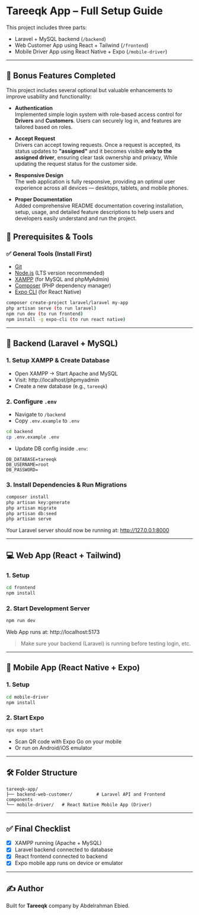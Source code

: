 
# Tareeqk App – Full Setup Guide

This project includes three parts:
- Laravel + MySQL backend (`/backend`)
- Web Customer App using React + Tailwind (`/frontend`)
- Mobile Driver App using React Native + Expo (`/mobile-driver`)

---

## 🌟 Bonus Features Completed

This project includes several optional but valuable enhancements to improve usability and functionality:

- **Authentication**  
  Implemented simple login system with role-based access control for **Drivers** and **Customers**. Users can securely log in, and features are tailored based on roles.

- **Accept Request**  
  Drivers can accept towing requests. Once a request is accepted, its status updates to **"assigned"** and it becomes visible **only to the assigned driver**, ensuring clear task ownership and privacy, While updating the request status for the customer side.

- **Responsive Design**  
  The web application is fully responsive, providing an optimal user experience across all devices — desktops, tablets, and mobile phones.

- **Proper Documentation**  
  Added comprehensive README documentation covering installation, setup, usage, and detailed feature descriptions to help users and developers easily understand and run the project.

## 🧰 Prerequisites & Tools

### ✅ General Tools (Install First)
- [Git](https://git-scm.com/)
- [Node.js](https://nodejs.org/) (LTS version recommended)
- [XAMPP](https://www.apachefriends.org/index.html) (for MySQL and phpMyAdmin)
- [Composer](https://getcomposer.org/) (PHP dependency manager)
- [Expo CLI](https://docs.expo.dev/get-started/installation/) (for React Native)

```bash
composer create-project laravel/laravel my-app
php artisan serve (to run laravel)
npm run dev (to run frontend)
npm install -g expo-cli (to run react native)
```

---

## 🔧 Backend (Laravel + MySQL)

### 1. Setup XAMPP & Create Database
- Open XAMPP → Start Apache and MySQL
- Visit: http://localhost/phpmyadmin
- Create a new database (e.g., `tareeqk`)

### 2. Configure `.env`
- Navigate to `/backend`
- Copy `.env.example` to `.env`
```bash
cd backend
cp .env.example .env
```

- Update DB config inside `.env`:
```env
DB_DATABASE=tareeqk
DB_USERNAME=root
DB_PASSWORD=
```

### 3. Install Dependencies & Run Migrations
```bash
composer install
php artisan key:generate
php artisan migrate
php artisan db:seed
php artisan serve
```

Your Laravel server should now be running at: http://127.0.0.1:8000

---

## 💻 Web App (React + Tailwind)

### 1. Setup
```bash
cd frontend
npm install
```

### 2. Start Development Server
```bash
npm run dev
```

Web App runs at: http://localhost:5173

> Make sure your backend (Laravel) is running before testing login, etc.

---

## 📱 Mobile App (React Native + Expo)

### 1. Setup
```bash
cd mobile-driver
npm install
```

### 2. Start Expo
```bash
npx expo start
```

- Scan QR code with Expo Go on your mobile
- Or run on Android/iOS emulator

---

## 🛠 Folder Structure

```
tareeqk-app/
├── backend-web-customer/         # Laravel API and Frontend components
└── mobile-driver/   # React Native Mobile App (Driver)
```

---

## ✅ Final Checklist

- [x] XAMPP running (Apache + MySQL)
- [x] Laravel backend connected to database
- [x] React frontend connected to backend
- [x] Expo mobile app runs on device or emulator

---

## ✍️ Author
Built for **Tareeqk** company by Abdelrahman Ebied.
